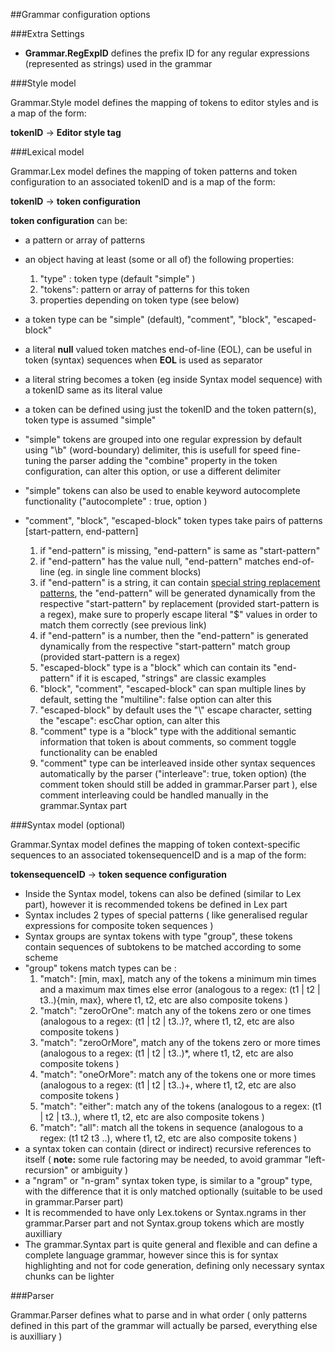 ##Grammar configuration options


###Extra Settings

* __Grammar.RegExpID__ defines the prefix ID for any regular expressions (represented as strings) used in the grammar


###Style model

Grammar.Style model defines the mapping of tokens to editor styles and is a map of the form:

__tokenID__  -> __Editor style tag__


###Lexical model

Grammar.Lex model defines the mapping of token patterns and token configuration to an associated tokenID and is a map of the form:

__tokenID__  -> __token configuration__


__token configuration__ can be:

* a pattern or array of patterns
* an object having at least (some or all of) the following properties:
    1. "type" : token type (default "simple" )
    2. "tokens": pattern or array of patterns for this token
    3. properties depending on token type (see below)
    
    
* a token type can be "simple" (default), "comment", "block", "escaped-block"
* a literal **null** valued token matches end-of-line (EOL), can be useful in token (syntax) sequences when **EOL** is used as separator
* a literal string becomes a token (eg inside Syntax model sequence) with a tokenID same as its literal value
* a token can be defined using just the tokenID and the token pattern(s), token type is assumed "simple" 
* "simple" tokens are grouped into one regular expression by default using "\\b" (word-boundary) delimiter, this is usefull for speed fine-tuning the parser adding the "combine" property in the token configuration, can alter this option, or use a different delimiter
* "simple" tokens can also be used to enable keyword autocomplete functionality ("autocomplete" : true, option )
* "comment", "block", "escaped-block" token types take pairs of patterns [start-pattern, end-pattern]
    1. if "end-pattern" is missing, "end-pattern" is same as "start-pattern"
    2. if "end-pattern" has the value null, "end-pattern" matches end-of-line (eg. in single line comment blocks)
    3. if "end-pattern" is a string, it can contain [special string replacement patterns](https://developer.mozilla.org/en-US/docs/Web/JavaScript/Reference/Global_Objects/String/replace#Specifying_a_string_as_a_parameter), the "end-pattern" will be generated dynamically from the respective "start-pattern" by replacement (provided start-pattern is a regex), make sure to properly escape literal "$" values in order to match them correctly (see previous link)
    4. if "end-pattern" is a number, then the "end-pattern" is generated dynamically from the respective "start-pattern" match group (provided start-pattern is a regex)
    5. "escaped-block" type is a "block" which can contain its "end-pattern" if it is escaped, "strings" are classic examples
    6. "block", "comment", "escaped-block" can span multiple lines by default, setting the "multiline": false option can alter this
    7. "escaped-block" by default uses the "\\" escape character, setting the "escape": escChar option, can alter this
    8. "comment" type is a "block" type with the additional semantic information that token is about comments, so comment toggle functionality can be enabled
    9. "comment" type can be interleaved inside other syntax sequences automatically by the parser ("interleave": true, token option) (the comment token should still be added in grammar.Parser part ), else comment interleaving could be handled manually in the grammar.Syntax part

###Syntax model (optional)

Grammar.Syntax model defines the mapping of token context-specific sequences to an associated tokensequenceID and is a map of the form:

__tokensequenceID__  -> __token sequence configuration__


* Inside the Syntax model, tokens can also be defined (similar to Lex part), however it is recommended tokens be defined in Lex part
* Syntax includes 2 types of special patterns ( like generalised regular expressions for composite token sequences )
* Syntax groups are syntax tokens with type "group", these tokens contain sequences of subtokens to be matched according to some scheme
* "group" tokens match types can be :
    1. "match": [min, max], match any of the tokens a minimum min times and a maximum max times else error (analogous to a regex: (t1 | t2 | t3..){min, max}, where t1, t2, etc are also composite tokens )
    2. "match": "zeroOrOne":  match any of the tokens zero or one times (analogous to a regex: (t1 | t2 | t3..)?, where t1, t2, etc are also composite tokens )
    3. "match": "zeroOrMore",  match any of the tokens zero or more times (analogous to a regex: (t1 | t2 | t3..)*, where t1, t2, etc are also composite tokens )
    4. "match": "oneOrMore":  match any of the tokens one or more times (analogous to a regex: (t1 | t2 | t3..)+, where t1, t2, etc are also composite tokens )
    5. "match": "either":  match any of the tokens (analogous to a regex: (t1 | t2 | t3..), where t1, t2, etc are also composite tokens )
    6. "match": "all":  match all the tokens in sequence (analogous to a regex: (t1 t2 t3 ..), where t1, t2, etc are also composite tokens )
* a syntax token can contain (direct or indirect) recursive references to itself ( __note:__ some rule factoring may be needed, to avoid grammar "left-recursion" or ambiguity )
* a "ngram" or "n-gram" syntax token type, is similar to a "group" type, with the difference that it is only matched optionally (suitable to be used in grammar.Parser part)
* It is recommended to have only Lex.tokens or Syntax.ngrams in ther grammar.Parser part and not Syntax.group tokens which are mostly auxilliary
* The grammar.Syntax part is quite general and flexible and can define a complete language grammar, however since this is for syntax highlighting and not for code generation, defining only necessary syntax chunks can be lighter

###Parser

Grammar.Parser defines what to parse and in what order ( only patterns defined in this part of the grammar will actually be parsed, everything else is auxilliary )

